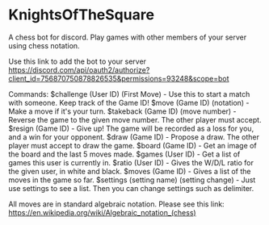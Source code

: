 # KnightsOfTheSquare
A chess bot for discord. Play games with other members of your server using chess notation.

Use this link to add the bot to your server<br>
https://discord.com/api/oauth2/authorize?client_id=756870750878826535&permissions=93248&scope=bot

Commands:
$challenge (User ID) (First Move) - Use this to start a match with someone. Keep track of the Game ID!
$move (Game ID) (notation) - Make a move if it's your turn.
$takeback (Game ID) (move number) - Reverse the game to the given move number. The other player must accept.
$resign (Game ID) - Give up! The game will be recorded as a loss for you, and a win for your opponent.
$draw (Game ID) - Propose a draw. The other player must accept to draw the game.
$board (Game ID) - Get an image of the board and the last 5 moves made.
$games (User ID) - Get a list of games this user is currently in.
$ratio (User ID) - Gives the W/D/L ratio for the given user, in white and black.
$moves (Game ID) - Gives a list of the moves in the game so far.
$settings (setting name) (setting change) - Just use settings to see a list. Then you can change settings such as delimiter.

All moves are in standard algebraic notation. Please see this link:<br>
https://en.wikipedia.org/wiki/Algebraic_notation_(chess)
